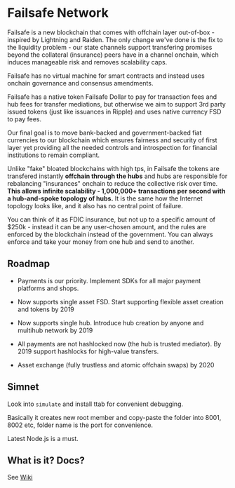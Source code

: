 # Failsafe Network

Failsafe is a new blockchain that comes with offchain layer out-of-box - inspired by Lightning and Raiden. The only change we've done is the fix to the liquidity problem - our state channels support transfering promises beyond the collateral (insurance) peers have in a channel onchain, which induces manageable risk and removes scalability caps.

Failsafe has no virtual machine for smart contracts and instead uses onchain governance and consensus amendments.

Failsafe has a native token Failsafe Dollar to pay for transaction fees and hub fees for transfer mediations, but otherwise we aim to support 3rd party issued tokens (just like issuances in Ripple) and uses native currency FSD to pay fees. 

Our final goal is to move bank-backed and government-backed fiat currencies to our blockchain which ensures fairness and security of first layer yet providing all the needed controls and introspection for financial institutions to remain compliant.

Unlike "fake" bloated blockchains with high tps, in Failsafe the tokens are transfered instantly **offchain through the hubs** and hubs are responsible for rebalancing "insurances" onchain to reduce the collective risk over time. **This allows infinite scalability - 1,000,000+ transactions per second with a hub-and-spoke topology of hubs.** It is the same how the Internet topology looks like, and it also has no central point of failure.

You can think of it as FDIC insurance, but not up to a specific amount of $250k - instead it can be any user-chosen amount, and the rules are enforced by the blockchain instead of the government. You can always enforce and take your money from one hub and send to another.

## Roadmap

* Payments is our priority. Implement SDKs for all major payment platforms and shops.

* Now supports single asset FSD. Start supporting flexible asset creation and tokens by 2019

* Now supports single hub. Introduce hub creation by anyone and multihub network by 2019

* All payments are not hashlocked now (the hub is trusted mediator). By 2019 support hashlocks for high-value transfers.

* Asset exchange (fully trustless and atomic offchain swaps) by 2020


## Simnet

Look into `simulate` and install ttab for convenient debugging. 

Basically it creates new root member and copy-paste the folder into 8001, 8002 etc, folder name is the port for convenience. 

Latest Node.js is a must.

## What is it? Docs?

See <a href="https://github.com/failsafenetwork/failsafe/wiki">Wiki</a>

